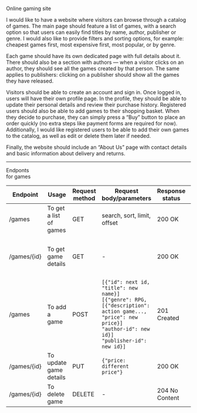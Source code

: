 Online gaming site

I would like to have a website where visitors can browse through a catalog of games. The main page should feature a list of games, with a search option so that users can easily find titles by name, author, publisher or genre. I would also like to provide filters and sorting options, for example: cheapest games first, most expensive first, most popular, or by genre.

Each game should have its own dedicated page with full details about it. There should also be a section with authors — when a visitor clicks on an author, they should see all the games created by that person. The same applies to publishers: clicking on a publisher should show all the games they have released.

Visitors should be able to create an account and sign in. Once logged in, users will have their own profile page. In the profile, they should be able to update their personal details and review their purchase history. Registered users should also be able to add games to their shopping basket. When they decide to purchase, they can simply press a “Buy” button to place an order quickly (no extra steps like payment forms are required for now). Additionally, I would like registered users to be able to add their own games to the catalog, as well as edit or delete them later if needed.

Finally, the website should include an “About Us” page with contact details and basic information about delivery and returns.

----------------------------------------------------------------------------------------------------------------------------------

Endponts\
for games

Endpoint | Usage | Request method | Request body/parameters | Response status | Response body |
--- | --- | --- | --- |--- |--- |
/games | To get a list of games | GET | search, sort, limit, offset | 200 OK | ``` [{"id": 1, ``` <br/> ``` "title": Dying Light}] ``` <br/> ``` [{"genre": RPG, ``` <br/> ``` "price": 349}] ```| 
/games/{id} | To get game details | GET | - | 200 OK | ``` [{"id": 1, ``` <br/> ``` "title": Dying Light}] ``` <br/> ``` [{"genre": RPG, ``` <br/> ``` [{"description": action game..., ``` <br/> ``` "price": 349}] ```| 
/games | To add a game | POST | ``` [{"id": next id, ``` <br/> ``` "title": new name}] ``` <br/> ``` [{"genre": RPG, ``` <br/> ``` [{"description": action game..., ``` <br/> ``` "price": new price}] ``` <br/> ``` "author-id": new id}] ``` <br/> ``` "publisher-id": new id}] ``` | 201 Created | A game added| 
/games/{id} | To update game details | PUT | ``` {"price: different price"} ``` | 200 OK | The game updated| 
/games/{id} | To delete game | DELETE | - | 204 No Content | -| 
